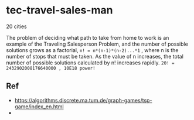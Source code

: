 # tec-travel-sales-man
20 cities

The problem of deciding what path to take from home to work is an example of the Traveling Salesperson Problem, and the number of possible solutions grows as a factorial, `n! = n*(n-1)*(n-2)...*1` , where n is the number of stops that must be taken. As the value of n increases, the total number of possible solutions calculated by n! increases rapidly.  `20! = 2432902008176640000 , 10E18 power!`

 

## Ref
- https://algorithms.discrete.ma.tum.de/graph-games/tsp-game/index_en.html
- 
